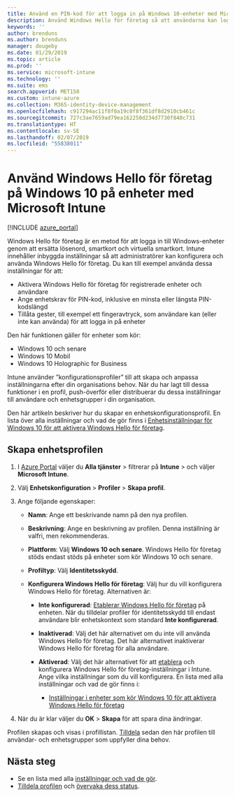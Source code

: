 ```yaml
---
title: Använd en PIN-kod för att logga in på Windows 10-enheter med Microsoft Intune – Azure | Microsoft Docs
description: Använd Windows Hello för företag så att användarna kan logga in på enheter med hjälp av en PIN-kod, ett fingeravtryck med mera. Skapa en profil för identitetskyddskonfiguration i Intune för Windows 10-enheter med de här inställningarna och tilldela profilen till användargrupper och enhetsgrupper.
keywords: ''
author: brenduns
ms.author: brenduns
manager: dougeby
ms.date: 01/29/2019
ms.topic: article
ms.prod: ''
ms.service: microsoft-intune
ms.technology: ''
ms.suite: ems
search.appverid: MET150
ms.custom: intune-azure
ms.collection: M365-identity-device-management
ms.openlocfilehash: c917294ac11f8f0a19c0f8f361df8d2910cb461c
ms.sourcegitcommit: 727c3ae7659ad79ea162250d234d7730f840c731
ms.translationtype: HT
ms.contentlocale: sv-SE
ms.lasthandoff: 02/07/2019
ms.locfileid: "55838011"
---
```

# <a name="use-windows-hello-for-business-on-windows-10-devices-with-microsoft-intune"></a>Använd Windows Hello för företag på Windows 10 på enheter med Microsoft Intune

[!INCLUDE [azure_portal](./includes/azure_portal.md)]

Windows Hello för företag är en metod för att logga in till Windows-enheter genom att ersätta lösenord, smartkort och virtuella smartkort. Intune innehåller inbyggda inställningar så att administratörer kan konfigurera och använda Windows Hello för företag. Du kan till exempel använda dessa inställningar för att:

- Aktivera Windows Hello för företag för registrerade enheter och användare
- Ange enhetskrav för PIN-kod, inklusive en minsta eller längsta PIN-kodslängd
- Tillåta gester, till exempel ett fingeravtryck, som användare kan (eller inte kan använda) för att logga in på enheter

Den här funktionen gäller för enheter som kör:

- Windows 10 och senare
- Windows 10 Mobil
- Windows 10 Holographic for Business

Intune använder ”konfigurationsprofiler” till att skapa och anpassa inställningarna efter din organisations behov. När du har lagt till dessa funktioner i en profil, push-överför eller distribuerar du dessa inställningar till användare och enhetsgrupper i din organisation.

Den här artikeln beskriver hur du skapar en enhetskonfigurationsprofil. En lista över alla inställningar och vad de gör finns i [Enhetsinställningar för Windows 10 för att aktivera Windows Hello för företag](identity-protection-windows-settings.md).

## <a name="create-the-device-profile"></a>Skapa enhetsprofilen

1. I [Azure Portal](https://portal.azure.com) väljer du **Alla tjänster** > filtrerar på **Intune** > och väljer **Microsoft Intune**.
2. Välj **Enhetskonfiguration** > **Profiler** > **Skapa profil**.
3. Ange följande egenskaper:

    - **Namn**: Ange ett beskrivande namn på den nya profilen.
    - **Beskrivning**: Ange en beskrivning av profilen. Denna inställning är valfri, men rekommenderas.
    - **Plattform**: Välj **Windows 10 och senare**. Windows Hello för företag stöds endast stöds på enheter som kör Windows 10 och senare.
    - **Profiltyp**: Välj **Identitetsskydd**.
    - **Konfigurera Windows Hello för företag**: Välj hur du vill konfigurera Windows Hello för företag. Alternativen är:

        - **Inte konfigurerad**: [Etablerar Windows Hello för företag](https://docs.microsoft.com/windows/security/identity-protection/hello-for-business/hello-how-it-works-provisioning) på enheten. När du tilldelar profiler för identitetsskydd till endast användare blir enhetskontext som standard **Inte konfigurerad**.
        - **Inaktiverad**: Välj det här alternativet om du inte vill använda Windows Hello för företag. Det här alternativet inaktiverar Windows Hello för företag för alla användare.
        - **Aktiverad**: Välj det här alternativet för att [etablera]((https://docs.microsoft.com/windows/security/identity-protection/hello-for-business/hello-how-it-works-provisioning)) och konfigurera Windows Hello för företag-inställningar i Intune. Ange vilka inställningar som du vill konfigurera. En lista med alla inställningar och vad de gör finns i:

            - [Inställningar i enheter som kör Windows 10 för att aktivera Windows Hello för företag](identity-protection-windows-settings.md)

4. När du är klar väljer du **OK** > **Skapa** för att spara dina ändringar.

Profilen skapas och visas i profillistan. [Tilldela](device-profile-assign.md) sedan den här profilen till användar- och enhetsgrupper som uppfyller dina behov.

<!--  Removing image as part of design review; retaining source until we known the disposition.

## Example of device restriction settings

In this high-level example, you'll create a device restriction policy that blocks the use of the built-in camera app on Android devices.

![How to disable the camera on Android devices](./media/disable-android-camera.png)

-->

## <a name="next-steps"></a>Nästa steg

- Se en lista med alla [inställningar och vad de gör](identity-protection-windows-settings.md).
- [Tilldela profilen](device-profile-assign.md) och [övervaka dess status](device-profile-monitor.md).
